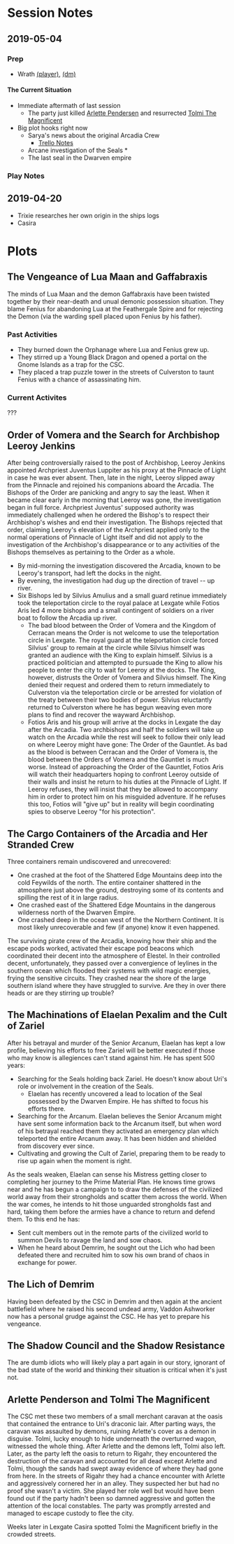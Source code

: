 <!-- TITLE: Dungeon Master -->
<!-- SUBTITLE: A quick summary of Dungeon Master -->

# Session Notes
## 2019-05-04
### Prep
* Wrath [(player)](/things/wrath), [(dm)](/private/dungeon-master/things/wrath)

#### The Current Situation
* Immediate aftermath of last session
	* The party just killed [Arlette Pendersen](/public/people/npcs/arlette-pendersen) and resurrected [Tolmi The Magnificent](/public/people/npcs/tolmi-the-magnificent)
* Big plot hooks right now
	* Sarya's news about the original Arcadia Crew
		* [Trello Notes](https://trello.com/c/HbGZtWxO/79-sarya-has-news-about-the-original-arcadia-crew)
	* Arcane investigation of the Seals
		* 
	* The last seal in the Dwarven empire

### Play Notes


## 2019-04-20
* Trixie researches her own origin in the ships logs
* Casira 

# Plots

## The Vengeance of Lua Maan and Gaffabraxis
The minds of Lua Maan and the demon Gaffabraxis have been twisted together by their near-death and unual demonic possession situation. They blame Fenius for abandoning Lua at the Feathergale Spire and for rejecting the Demon (via the warding spell placed upon Fenius by his father).

### Past Activities
* They burned down the Orphanage where Lua and Fenius grew up.
* They stirred up a Young Black Dragon and opened a portal on the Gnome Islands as a trap for the CSC.
* They placed a trap puzzle tower in the streets of Culverston to taunt Fenius with a chance of assassinating him.

### Current Activites
???

## Order of Vomera and the Search for Archbishop Leeroy Jenkins
After being controversially raised to the post of Archbishop, Leeroy Jenkins appointed Archpriest Juventus Luppiter as his proxy at the Pinnacle of Light in case he was ever absent. Then, late in the night, Leeroy slipped away from the Pinnacle and rejoined his companions aboard the Arcadia. The Bishops of the Order are panicking and angry to say the least. When it became clear early in the morning that Leeroy was gone, the investigation began in full force. Archpriest Juventus' supposed authority was immediately challenged when he ordered the Bishop's to respect their Archbishop's wishes and end their investigation. The Bishops rejected that order, claiming Leeroy's elevation of the Archpriest applied only to the normal operations of Pinnacle of Light itself and did not apply to the investigation of the Archbishop's disappearance or to any activities of the Bishops themselves as pertaining to the Order as a whole. 
* By mid-morning the investigation discovered the Arcadia, known to be Leeroy's transport, had left the docks in the night.
* By evening, the investigation had dug up the direction of travel -- up river. 
* Six Bishops led by Silvius Amulius and a small guard retinue immediately took the teleportation circle to the royal palace at Lexgate while Fotios Aris led 4 more bishops and a small contingent of soldiers on a river boat to follow the Arcadia up river.
	* The bad blood between the Order of Vomera and the Kingdom of Cerracan means the Order is not welcome to use the teleportation circle in Lexgate. The royal guard at the teleportation circle forced Silvius' group to remain at the circle while Silvius himself was granted an audience with the King to explain himself. Silvius is a practiced politician and attempted to pursuade the King to allow his people to enter the city to wait for Leeroy at the docks. The King, however, distrusts the Order of Vomera and Silvius himself. The King denied their request and ordered them to return immediately to Culverston via the teleportation circle or be arrested for violation of the treaty between their two bodies of power. Silvius reluctantly returned to Culverston where he has begun weaving even more plans to find and recover the wayward Archbishop.
  * Fotios Aris and his group will arrive at the docks in Lexgate the day after the Arcadia. Two archbishops and half the soldiers will take up watch on the Arcadia while the rest will seek to follow their only lead on where Leeroy might have gone: The Order of the Gauntlet. As bad as the blood is between Cerracan and the Order of Vomera is, the blood between the Orders of Vomera and the Gauntlet is much worse. Instead of approaching the Order of the Gauntlet, Fotios Aris will watch their headquarters hoping to confront Leeroy outside of their walls and insist he return to his duties at the Pinnacle of Light. If Leeroy refuses, they will insist that they be allowed to accompany him in order to protect him on his misguided adventure. If he refuses this too, Fotios will "give up" but in reality will begin coordinating spies to observe Leeroy "for his protection".

## The Cargo Containers of the Arcadia and Her Stranded Crew
Three containers remain undiscovered and unrecovered:
* One crashed at the foot of the Shattered Edge Mountains deep into the cold Feywilds of the north. The entire container shattered in the atmosphere just above the ground, destroying some of its contents and spilling the rest of it in large radius. 
* One crashed east of the Shattered Edge Mountains in the dangerous wilderness north of the Dwarven Empire.
* One crashed deep in the ocean west of the the Northern Continent. It is most likely unrecoverable and few (if anyone) know it even happened.  

The surviving pirate crew of the Arcadia, knowing how their ship and the escape pods worked, activated their escape pod beacons which coordinated their decent into the atmosphere of Elestel. In their controlled decent, unfortunately, they passed over a convergience of leylines in the southern ocean which flooded their systems with wild magic energies, frying the sensitive circuits. They crashed near the shore of the large southern island where they have struggled to survive. Are they in over there heads or are they stirring up trouble? 

## The Machinations of Elaelan Pexalim and the Cult of Zariel
After his betrayal and murder of the Senior Arcanum, Elaelan has kept a low profile, believing his efforts to free Zariel will be better executed if those who may know is allegiences can't stand against him. He has spent 500 years:
* Searching for the Seals holding back Zariel. He doesn't know about Uri's role or involvement in the creation of the Seals.
	* Elaelan has recently uncovered a lead to location of the Seal possessed by the Dwarven Empire. He has shifted to focus his efforts there.
* Searching for the Arcanum. Elaelan believes the Senior Arcanum might have sent some information back to the Arcanum itself, but when word of his betrayal reached them they activated an emergency plan which teleported the entire Arcanum away. It has been hidden and shielded from discovery ever since.
* Cultivating and growing the Cult of Zariel, preparing them to be ready to rise up again when the moment is right.

As the seals weaken, Elaelan can sense his Mistress getting closer to completing her journey to the Prime Material Plan. He knows time grows near and he has begun a campaign to to draw the defenses of the civilized world away from their strongholds and scatter them across the world. When the war comes, he intends to hit those unguarded strongholds fast and hard, taking them before the armies have a chance to return and defend them. To this end he has:

* Sent cult members out in the remote parts of the civilized world to summon Devils to ravage the land and sow chaos.
* When he heard about Demrim, he sought out the Lich who had been defeated there and recruited him to sow his own brand of chaos in exchange for power.


## The Lich of Demrim
Having been defeated by the CSC in Demrim and then again at the ancient battlefield where he raised his second undead army, Vaddon Ashworker now has a personal grudge against the CSC. He has yet to prepare his vengeance.

## The Shadow Council and the Shadow Resistance
The are dumb idiots who will likely play a part again in our story, ignorant of the bad state of the world and thinking their situation is critical when it's just not.  

## Arlette Penderson and Tolmi The Magnificent
The CSC met these two members of a small merchant caravan at the oasis that contained the entrance to Uri's draconic lair. After parting ways, the caravan was assaulted by demons, ruining Arlette's cover as a demon in disguise. Tolmi, lucky enough to hide underneath the overturned wagon, witnessed the whole thing. After Arlette and the demons left, Tolmi also left.  Later, as the party left the oasis to return to Rigahr, they encountered the destruction of the caravan and accounted for all dead except Arlette and Tolmi, though the sands had swept away evidence of where they had gone from here. In the streets of Rigahr they had a chance encounter with Arlette and aggressively cornered her in an alley. They suspected her but had no proof she wasn't a victim. She played her role well but would have been found out if the party hadn't been so damned aggressive and gotten the attention of the local constables. The party was promptly arrested and managed to escape custody to flee the city.

Weeks later in Lexgate Casira spotted Tolmi the Magnificent briefly in the crowded streets.